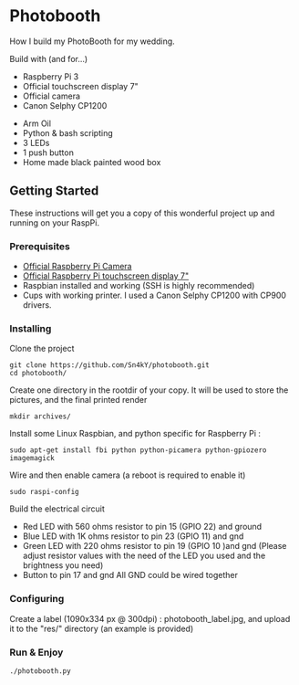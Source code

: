 # Photobooth

How I build my PhotoBooth for my wedding.

Build with (and for...)
* Raspberry Pi 3
* Official touchscreen display 7"
* Official camera
* Canon Selphy CP1200
- Arm Oil
- Python & bash scripting
- 3 LEDs
- 1 push button
- Home made black painted wood box

## Getting Started

These instructions will get you a copy of this wonderful project up and running on your RaspPi.

### Prerequisites

* [Official Raspberry Pi Camera](https://www.raspberrypi.org/products/camera-module-v2/)
* [Official Raspberry Pi touchscreen display 7"](https://www.raspberrypi.org/products/raspberry-pi-touch-display/)
* Raspbian installed and working (SSH is highly recommended)
* Cups with working printer. I used a Canon Selphy CP1200 with CP900 drivers.

### Installing

Clone the project
```
git clone https://github.com/Sn4kY/photobooth.git
cd photobooth/
```
Create one directory in the rootdir of your copy. It will be used to store the pictures, and the final printed render
```
mkdir archives/
```

Install some Linux Raspbian, and python specific for Raspberry Pi :
```
sudo apt-get install fbi python python-picamera python-gpiozero imagemagick
```

Wire and then enable camera (a reboot is required to enable it)
```
sudo raspi-config
```

Build the electrical circuit
* Red LED with 560 ohms resistor to pin 15 (GPIO 22) and ground
* Blue LED with 1K ohms resistor to pin 23 (GPIO 11) and gnd
* Green LED with 220 ohms resistor to pin 19 (GPIO 10 )and gnd
(Please adjust resistor values with the need of the LED you used and the brightness you need)
* Button to pin 17 and gnd
All GND could be wired together

### Configuring
Create a label (1090x334 px @ 300dpi) : photobooth_label.jpg, and upload it to the "res/" directory (an example is provided)

### Run & Enjoy
```
./photobooth.py
```

